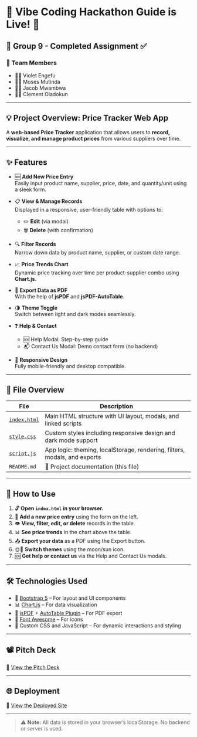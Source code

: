 # 🚀 Vibe Coding Hackathon Guide is Live! 🎉  
## 🧠 Group 9 - Completed Assignment ✅  

### 👥 **Team Members**
- 👩‍💻 Violet Engefu  
- 👨‍💻 Moses Mutinda  
- 👨‍💻 Jacob Mwambwa  
- 👨‍💻 Clement Oladokun  

---

## 💡 Project Overview: Price Tracker Web App  
A **web-based Price Tracker** application that allows users to **record, visualize, and manage product prices** from various suppliers over time.

---

## ✨ Features

- 🆕 **Add New Price Entry**  
  Easily input product name, supplier, price, date, and quantity/unit using a sleek form.

- 📋 **View & Manage Records**  
  Displayed in a responsive, user-friendly table with options to:
  - ✏️ **Edit** (via modal)
  - 🗑️ **Delete** (with confirmation)

- 🔍 **Filter Records**  
  Narrow down data by product name, supplier, or custom date range.

- 📈 **Price Trends Chart**  
  Dynamic price tracking over time per product-supplier combo using **Chart.js**.

- 📄 **Export Data as PDF**  
  With the help of **jsPDF** and **jsPDF-AutoTable**.

- 🌗 **Theme Toggle**  
  Switch between light and dark modes seamlessly.

- ❓ **Help & Contact**  
  - 🆘 Help Modal: Step-by-step guide  
  - 📬 Contact Us Modal: Demo contact form (no backend)

- 📱 **Responsive Design**  
  Fully mobile-friendly and desktop compatible.

---

## 📂 File Overview

| File | Description |
|------|-------------|
| [`index.html`](index.html) | Main HTML structure with UI layout, modals, and linked scripts |
| [`style.css`](style.css) | Custom styles including responsive design and dark mode support |
| [`script.js`](script.js) | App logic: theming, localStorage, rendering, filters, modals, and exports |
| `README.md` | 📖 Project documentation (this file) |

---

## 🧭 How to Use

1. 🔓 **Open `index.html` in your browser.**  
2. 📝 **Add a new price entry** using the form on the left.  
3. 👁️ **View, filter, edit, or delete** records in the table.  
4. 📊 **See price trends** in the chart above the table.  
5. 📤 **Export your data** as a PDF using the Export button.  
6. 🌞🌙 **Switch themes** using the moon/sun icon.  
7. 🆘 **Get help or contact us** via the Help and Contact Us modals.

---

## 🛠️ Technologies Used

- 🧱 [Bootstrap 5](https://getbootstrap.com/) – For layout and UI components  
- 📊 [Chart.js](https://www.chartjs.org/) – For data visualization  
- 🧾 [jsPDF](https://github.com/parallax/jsPDF) + [AutoTable Plugin](https://github.com/simonbengtsson/jsPDF-AutoTable) – For PDF export  
- 🎨 [Font Awesome](https://fontawesome.com/) – For icons  
- 🧠 Custom CSS and JavaScript – For dynamic interactions and styling

---

## 📽️ Pitch Deck

🎥 [View the Pitch Deck](https://www.canva.com/design/DAGoX8gtMO4/1LJd3IiYm7l9b92Trjry_w/edit?utm_content=DAGoX8gtMO4&utm_campaign=designshare&utm_medium=link2&utm_source=sharebutton)

---

## 🌐 Deployment

🔗 [View the Deployed Site](https://heltonclef.github.io/CCtrackertool/)

---

> ⚠️ **Note:** All data is stored in your browser’s localStorage. No backend or server is used.
